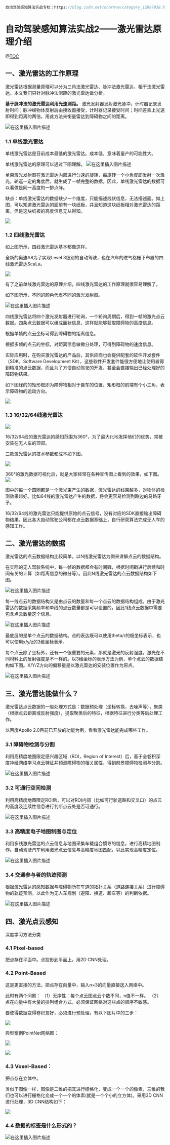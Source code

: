 
```c
自动驾驶感知算法实战专栏：https://blog.csdn.net/charmve/category_12097938.html
```

# 自动驾驶感知算法实战2——激光雷达原理介绍


@[TOC](目录)


## 一、激光雷达的工作原理

激光雷达根据测量原理可以分为三角法激光雷达、脉冲法激光雷达、相干法激光雷达。本文我们只针对脉冲法测距的激光雷达做分析。

**基于脉冲法的激光雷达利用光速测距。** 激光发射器发射激光脉冲，计时器记录发射时间；脉冲经物体反射后由接收器接受，计时器记录接受时间；时间差乘上光速即得到距离的两倍。用此方法来衡量雷达到障碍物之间的距离。

![在这里插入图片描述](https://img-blog.csdnimg.cn/6ffa3bffe9fc4a0aa0c4a1e73aed503a.png)

### 1.1 单线激光雷达

单线激光雷达是目前成本最低的激光雷达。成本低，意味着量产的可能性大。

单线激光雷达的原理可以通过下图理解。
![在这里插入图片描述](https://img-blog.csdnimg.cn/3e87cefd683e419fa7c288c035040ddb.png)

单束激光发射器在激光雷达内部进行匀速的旋转，每旋转一个小角度即发射一次激光，轮巡一定的角度后，就生成了一帧完整的数据。因此，单线激光雷达的数据可以看做是同一高度的一排点阵。

缺点：单线激光雷达的数据缺少一个维度，只能描述线状信息，无法描述面。如上图，可以知道激光雷达的面前有一块纸板，并且知道这块纸板相对激光雷达的距离，但是这块纸板的高度信息无从得知。


![](https://img-blog.csdnimg.cn/img_convert/55b2f05b61b680ba9d7a44e12b46b7e8.gif)

### 1.2 四线激光雷达

如上图所示，四线激光雷达基本都像这样。

全新的奥迪A8为了实现Level 3级别的自动驾驶，也在汽车的进气格栅下布置的四线激光雷达ScaLa。


![](https://img-blog.csdnimg.cn/c942710af1184f98806b4e34057d6f08.png)

有了之前单线激光雷达的原理介绍，四线激光雷达的工作原理就很容易理解了。

如下图所示，不同的颜色代表不同的激光发射器。

![在这里插入图片描述](https://img-blog.csdnimg.cn/8e3108adb4c54e9a9b84f4f625a67f19.png)


四线激光雷达将四个激光发射器进行轮询，一个轮询周期后，得到一帧的激光点云数据。四条点云数据可以组成面状信息，这样就能够获取障碍物的高度信息。

根据单帧的点云坐标可得到障碍物的距离信息。

根据多帧的点云的坐标，对距离信息做微分处理，可得到障碍物的速度信息。

实际应用时，在购买激光雷达的产品后，其供应商也会提供配套的软件开发套件（SDK，Software Development Kit），这些软件开发套件能很方便地让使用者得到精准的点云数据，而且为了方便自动驾驶的开发，甚至会直接输出已经处理好的障碍物结果。

如下图绿的的矩形框即为障碍物相对于自车的位置，矩形框的前端有个小三角，表示障碍物的运动方向。

![](https://img-blog.csdnimg.cn/7d098d2616bd4eecb7f0c8f19805602f.png)


### 1.3 16/32/64线激光雷达

![](https://img-blog.csdnimg.cn/7017897b8c164bbe88165e4972da4efc.png)

16/32/64线的激光雷达的感知范围为360°，为了最大化地发挥他们的优势，常被安装在无人车的顶部。

三款激光雷达的技术参数和成本如下图。

![](https://img-blog.csdnimg.cn/dec830c809a846959473371731ce469c.png)

360°的激光数据可视化后，就是大家经常在各种宣传图上看到的效果，如下图。
![](https://img-blog.csdnimg.cn/fcb442eedd514191a67dc83426a797bd.png)

图中的每一个圆圈都是一个激光束产生的数据，激光雷达的线束越多，对物体的检测效果越好。比如64线的激光雷达产生的数据，将会更容易检测到路边的马路牙子。

16/32/64线的激光雷达只能提供原始的点云信号，没有对应的SDK直接输出障碍物结果。因此各大自动驾驶公司都在点云数据基础上，自行研究算法完成无人车的感知工作。

## 二、激光雷达的数据
激光雷达的点云数据结构比较简单。以N线激光雷达为例来讲解点云的数据结构。

在实际的无人驾驶系统中，每一帧的数据都会有时间戳，根据时间戳进行后续和时间有关的计算（如距离信息的微分等）。因此N线激光雷达的点云数据结构如下图。

![在这里插入图片描述](https://img-blog.csdnimg.cn/cfadbf482ffa41be9c4e4f41048ac4bf.png)


每一线点云的数据结构又是由点云的数量和每一个点云的数据结构组成。由于激光雷达的数据采集频率和单线的点云数量都是可以设置的，因此1线点云数据中需要包含点云数量这个信息。

![在这里插入图片描述](https://img-blog.csdnimg.cn/caf8019557284e23878f7c46c8fdf2b4.png)


最底层的是单个点云的数据结构。点的表达既可以使用theta/r的极坐标表示，也可以使用x/y/z的3维坐标表示。

每个点云除了坐标外，还有一个很重要的元素，那就是激光的反射强度。激光在不同材料上的反射强度是不一样的。以3维坐标的表示方法为例，单个点云的数据结构如下图。X/Y/Z方向的偏移量是以激光雷达的安装位置作为原点。

![在这里插入图片描述](https://img-blog.csdnimg.cn/496bd647e5b74341b60a106e8a45f055.png)


## 三、激光雷达能做什么？
激光雷达点云数据的一般处理方式是：数据预处理（坐标转换，去噪声等），聚类（根据点云距离或反射强度），提取聚类后的特征，根据特征进行分类等后处理工作。

以百度Apollo 2.0目前已开放的功能为例，看看激光雷达能完成哪些工作。

### 3.1 障碍物检测与分割

利用高精度地图限定感兴趣区域（ROI，Region of Interest）后，基于全卷积深度神经网络学习点云特征并预测障碍物的相关属性，得到前景障碍物检测与分割。

![在这里插入图片描述](https://img-blog.csdnimg.cn/1e375c3304604618a9672083224a982a.png)


### 3.2 可通行空间检测

利用高精度地图限定ROI后，可以对ROI内部（比如可行驶道路和交叉口）的点云的高度及连续性信息进行判断点云处是否可通行。

![在这里插入图片描述](https://img-blog.csdnimg.cn/c5f3f3b45de449cfa0f384dcff20b18b.png)


### 3.3 高精度电子地图制图与定位

利用多线激光雷达的点云信息与地图采集车载组合惯导的信息，进行高精地图制作。自动驾驶汽车利用激光点云信息与高精度地图匹配，以此实现高精度定位。

![在这里插入图片描述](https://img-blog.csdnimg.cn/5bb7d4b5bea6452884dab71b85a835c2.png)


### 3.4 交通参与者的轨迹预测

根据激光雷达的感知数据与障碍物所在车道的拓扑关系（道路连接关系）进行障碍物的轨迹预测，以此作为无人车规划（避障、换道、超车等）的判断依据。

![在这里插入图片描述](https://img-blog.csdnimg.cn/fe744c4823c447c99465e0dc961141c7.png)

## 四、激光点云感知

深度学习方法分类
### 4.1  Pixel-based
把点存在平面中。点投影到平面上，用2D CNN处理。
### 4.2 Point-Based
这是更直接的方法，把点存在向量中，输入n×3的向量直接送入网络中。

此时有两个问题：
（1）无序性：每个点云图点云个数不同，n值不一样。
（2）点在向量中有大量的排列组合方式，必须保证网络对这些点的顺序不敏感。

要使得数据变得卷积友好，必须进行预处理，有以下图片中的三步：

![](https://img-blog.csdnimg.cn/20200723221956441.png)

典型案例PointNet网络图：

![](https://img-blog.csdnimg.cn/20200615165020794.png)

![](https://img-blog.csdnimg.cn/20200615194011938.png)

### 4.3 Voxel-Based：
把点存在立体中。

类似于图像一样，图像是二维的把其进行栅格化，变成一个一个的像素，三维的我们也可以进行栅格化变成一个一个的体素(就是一个个小的立方体)。采用3D CNN进行处理，3D CNN结构如下：

![](https://img-blog.csdnimg.cn/20200615164110600.png)
 

### 4.4 数据的标签是什么形式的？
![在这里插入图片描述](https://img-blog.csdnimg.cn/021060876293446387856e9c9240c421.png)
